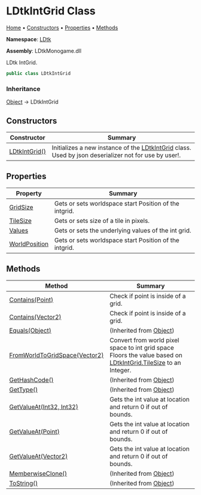 # LDtkIntGrid Class

[Home](../../README.md) &#x2022; [Constructors](#constructors) &#x2022; [Properties](#properties) &#x2022; [Methods](#methods)

**Namespace**: [LDtk](../README.md)

**Assembly**: LDtkMonogame\.dll

  
 LDtk IntGrid\. 

```csharp
public class LDtkIntGrid
```

### Inheritance

[Object](https://docs.microsoft.com/en-us/dotnet/api/system.object) &#x2192; LDtkIntGrid

## Constructors

| Constructor | Summary |
| ----------- | ------- |
| [LDtkIntGrid()](-ctor/README.md) | Initializes a new instance of the [LDtkIntGrid](./README.md) class\. Used by json deserializer not for use by user\!\.  |

## Properties

| Property | Summary |
| -------- | ------- |
| [GridSize](GridSize/README.md) |  Gets or sets worldspace start Position of the intgrid\.  |
| [TileSize](TileSize/README.md) |  Gets or sets size of a tile in pixels\.  |
| [Values](Values/README.md) |  Gets or sets the underlying values of the int grid\.  |
| [WorldPosition](WorldPosition/README.md) |  Gets or sets worldspace start Position of the intgrid\.  |

## Methods

| Method | Summary |
| ------ | ------- |
| [Contains(Point)](Contains/README.md#1537213663) |  Check if point is inside of a grid\.  |
| [Contains(Vector2)](Contains/README.md#1573660870) |  Check if point is inside of a grid\.  |
| [Equals(Object)](https://docs.microsoft.com/en-us/dotnet/api/system.object.equals) |  \(Inherited from [Object](https://docs.microsoft.com/en-us/dotnet/api/system.object)\) |
| [FromWorldToGridSpace(Vector2)](FromWorldToGridSpace/README.md) |  Convert from world pixel space to int grid space Floors the value based on [LDtkIntGrid.TileSize](TileSize/README.md) to an Integer\.  |
| [GetHashCode()](https://docs.microsoft.com/en-us/dotnet/api/system.object.gethashcode) |  \(Inherited from [Object](https://docs.microsoft.com/en-us/dotnet/api/system.object)\) |
| [GetType()](https://docs.microsoft.com/en-us/dotnet/api/system.object.gettype) |  \(Inherited from [Object](https://docs.microsoft.com/en-us/dotnet/api/system.object)\) |
| [GetValueAt(Int32, Int32)](GetValueAt/README.md#3080842826) |  Gets the int value at location and return 0 if out of bounds\.  |
| [GetValueAt(Point)](GetValueAt/README.md#3374558993) |  Gets the int value at location and return 0 if out of bounds\.  |
| [GetValueAt(Vector2)](GetValueAt/README.md#3547435012) |  Gets the int value at location and return 0 if out of bounds\.  |
| [MemberwiseClone()](https://docs.microsoft.com/en-us/dotnet/api/system.object.memberwiseclone) |  \(Inherited from [Object](https://docs.microsoft.com/en-us/dotnet/api/system.object)\) |
| [ToString()](https://docs.microsoft.com/en-us/dotnet/api/system.object.tostring) |  \(Inherited from [Object](https://docs.microsoft.com/en-us/dotnet/api/system.object)\) |

